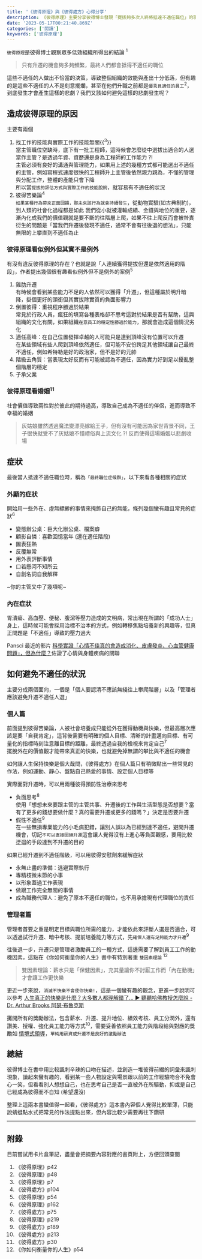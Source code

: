 ```yaml
---
title: '《彼得原理》與《彼得處方》心得分享'
description: 《彼得原理》主要分享彼得博士發現「提拔夠多次人終將抵達不適任職位」的現象，這導致整個組織效能低落，而《彼得處分》則是彼得博士設法提出處方解決不適任的問題
date: '2023-05-17T00:21:40.869Z'
categories: ['閱讀']
keywords: ['彼得原理']
---
```

`彼得原理`是彼得博士觀察眾多低效組織所得出的結論 <sup>1</sup>
> 只有升遷的機會夠多夠頻繁，最終人們都會抵得不適任的職位

這些不適任的人做出不恰當的決策，導致整個組織的效能與產出十分低落，但有趣的是這些不適任的人不是刻意擺爛，甚至在他們升職之前都是`優秀且適任的員工`<sup>2</sup>，到底發生才會產生這樣的悲劇？我們又該如何避免這樣的悲劇發生呢？

## 造成彼得原理的原因
主要有兩個
1. 找工作的技能與實際工作的技能無關{{<sup>3</sup>}}  
當主管職位空缺時，底下有一批工程師，這時候會怎麼從中選拔出適合的人選當作主管？是透過年資、資歷還是身為工程師的工作能力 ?!  
主管必須有良好的溝通與管理能力，如果用上述的幾種方式都可能選出不適任的主管，例如寫程式速度很快的工程師升上主管後依然親力親為，不懂的管理與分配工作，整體的產能只會下降  
所以當`提拔的評估方式與實際工作的技能脫鉤`，就容易有不適任的狀況
2. 彼得苦樂論<sup>4</sup>  
`如果某種行為帶來正面回饋，那未來該行為就會持續發生`，從動物實驗(如古典制約)，到人類的社會化過程都是如此
我們從小就被灌輸成績、金錢與地位的重要，逐漸內化成我們的價值觀就是要不斷的往階層上爬，如果不往上爬反而會被咎責  
衍生的問題是「當我們升遷後發現不適任，通常不會有往後退的想法」，只能無限的上攀直到不適任為止

### 彼得原理看似例外但其實不是例外
有沒有違反彼得原理的存在？也就是說「人連續獲得提拔但還是依然適用的階段」，作者提出幾個很有趣看似例外但不是例外的案例<sup>5</sup>
1. 雞肋升遷  
有時候會看到某些能力不足的人依然可以獲得「升遷」，但這種屬於明升暗降，掛個更好的頭銜但其實拔除實質的負面影響力
2. 倒置彼得：重視程序勝過於結果  
常見於行政人員，瘋狂的填寫各種表格卻不思考這對於結果是否有幫助，這與組織的文化有關，如果組織`在意員工的穩定性勝過於能力`，那就會造成這個情況劣化  
3. 適任高峰：在自己位置發揮卓越的人可能只是達到頂峰沒有位置可以升遷  
在某些領域有些人爬到頂峰依然適任，但可能不安份跨足其他領域讓自己最終不適任，例如希特勒是好的政治家，但不是好的元帥
4. 階級去角質：當表現太好反而有可能被認為不適任，因為實力好到足以擾亂整個階層的穩定
5. 子承父業

### 彼得原理看婚姻<sup>11</sup>
社會價值導致兩性對於彼此的期待過高，導致自己成為不適任的伴侶，進而導致不幸福的婚姻
> 灰姑娘雖然透過魔法變漂亮嫁給王子，但有沒有可能因為家世背景不同，王子很快就受不了灰姑娘不懂禮俗與上流文化 ?! 反而使得這場婚姻以悲劇收場


## 症狀
最後當人抵達不適任職位時，稱為`「最終職位症候群」`，以下來看各種相關的症狀
### 外顯的症狀
開始用一些外在、虛無縹緲的事情來掩飾自己的無能，條列幾個蠻有趣且常見的症狀<sup>6</sup>  
- 變態辦公桌：巨大化辦公桌、檔案癖
- 顧影自憐：喜歡回憶當年 (還在適任階段)
- 圖表狂熱
- 反覆無常
- 用外表評斷事情
- 口若懸河不知所云
- 自創名詞自我解釋

~你的主管又中了幾項呢~
### 內在症狀
胃潰瘍、高血壓、便秘、腹瀉等壓力造成的文明病，常出現在所謂的「成功人士」身上，這時候可能會採用治標不治本的方式，例如轉移焦點培養新的興趣等，但真正問題是「不適任」導致的壓力過大 

Pansci 最近的影片 [科學實證「心情不佳真的會造成消化、皮膚發炎、心血管健康問題」，但為什麼？](https://www.youtube.com/watch?v=cE9JacHPxPY)佐證了心情與身體疾病的關聯 

## 如何避免不適任的狀況
主要分成兩個面向，一個是「個人要認清不應該無綫往上攀爬階層」以及「管理者應該避免升遷不適任人選」
### 個人篇
前面提到彼得苦樂論，人被社會培養成只能從外在獲得動機與快樂，但最高層次應該是要「自我肯定」，這背後需要有明確的個人目標、清晰的計畫邁向目標、有可量化的指標時刻注意離目標的距離，最終透過自我的檢視來肯定自己<sup>7</sup>  
擺脫外在的價值觀才能帶來真正的快樂，也就避免掉無謂的攀比與不適任的機會

如何讓人生保持快樂是個大哉問，《彼得處方》在個人篇只有稍微點出一些常見的作法，例如運動、靜心、盤點自己熱愛的事情、設定個人目標等

實際面對升遷時，可以用兩種彼得預防性治療來思考
- 負面思考<sup>8</sup>  
使用「想想未來要跟主管的主管共事、升遷後的工作與生活型態是否想要？當有了更多的錢想要做什麼？真的需要升遷或更多的錢嗎？」決定是否要升遷
- 假性不適任<sup>9</sup>  
在一些無損專業能力的小毛病犯錯，讓別人誤以為已經到達不適任，避開升遷機會，切記`不可以直接回絕升遷`這會讓人覺得沒有上進心等負面觀感，要用比較迂迴的手段達到不升遷的目的

如果已經升遷到不適任階級，可以用彼得安慰劑來緩解症狀
- 永無止盡的準備：逃避實際執行
- 專精枝微末節的小事
- 以形象蓋過工作表現
- 做跟工作完全無關的事情
- 成為職務代理人：避免了原本不適任的職位，也不用承擔現有代理職位的責任

### 管理者篇
管理者首要之重是明定目標與職位所需的能力，才能依此來評斷人選是否適合，可以透過試行升遷、暗中考核、提前培養能力等方式，先`確保人選有足夠能力才升遷`<sup>9</sup>

往後退一步，升遷只是管理者激勵員工的一種方式，這邊需要了解到員工工作的動機因素，這點在《你如何衡量你的人生》書中有特別著重 `雙因素理論` <sup>12</sup>
> 雙因素理論：薪水只是「保健因素」，充其量讓你不討厭工作而「內在動機」才會讓工作更快樂 

更近一步來說，`消滅不快樂不會使你快樂!`，這是一個蠻有趣的觀念，更進一步說明可以參考 [人生真正的快樂是什麼？大多數人都理解錯了... ► 聽聽哈佛教授怎麼說 - Dr. Arthur Brooks 阿瑟·布魯克斯](https://www.youtube.com/watch?v=s6g68rXh0go)

攤開所有的獎勵辦法，包含薪水、升遷、提升地位、績效考核、員工分潤外，還有讚美、授權、強化員工能力等方式<sup>10</sup>，需要妥善依照員工能力與階段給與對應的獎勵如 [情境式領導](https://jctraining.co/situational-leadership-introduction/)，`單純用薪資或升遷不是良好的激勵辦法`

## 總結
彼得博士在書中用比較諷刺辛辣的口吻在描述，並創造一堆彼得前綴的詞彙來諷刺現象，讀起來蠻有趣的，看到某一些人物設定與場景跟以前的工作經驗吻合不免會心一笑，但看看別人想想自己，也在思考自己是否一直被外在所驅動，抑或是自己已經成為彼得而不自知 (希望還沒)

整理上這兩本書蠻值得一起看，《彼得處方》這本書內容個人覺得比較單薄，只能說蜻蜓點水式把常見的作法提點出來，但內容比較少需要再往下鑽研

-----
## 附錄
目前嘗試用卡片盒筆記，盡量會把摘要內容對應的書頁附上，方便回頭查閱  
1. 《彼得原理》p42
2. 《彼得原理》p48
3. 《彼得原理》p7
4. 《彼得處方》p104
5. 《彼得原理》p54
6. 《彼得原理》p162
7. 《彼得處方》p75
8. 《彼得原理》p219
9. 《彼得處方》p189
10. 《彼得處方》p213
11. 《彼得處方》p30
12. 《你如何衡量你的人生》p54